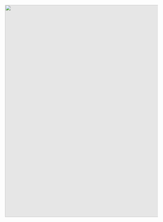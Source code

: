 <img style="display: block;-webkit-user-select: none;margin: auto;background-color: hsl(0, 0%, 90%);transition: background-color 300ms;width: 700px;" src="https://github.com/Ismail-Benali/OROCHIMARU/assets/90980178/988cc6fd-dd6d-4ce8-9865-a026aaed7793">

